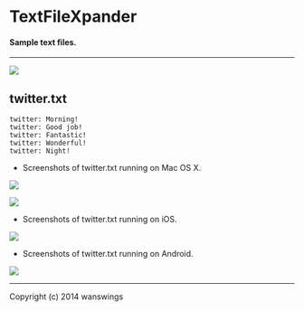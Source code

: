 TextFileXpander
====================
#### Sample text files.
*****
![](https://raw.github.com/wanswings/TextFileXpanderData/master/simple/screenshots/icon64x64.png)

twitter.txt
--------------------
```
twitter: Morning!
twitter: Good job!
twitter: Fantastic!
twitter: Wonderful!
twitter: Night!
```

* Screenshots of twitter.txt running on Mac OS X.

![](https://raw.github.com/wanswings/TextFileXpanderData/master/twitter/screenshots/screenshotM1.png)

![](https://raw.github.com/wanswings/TextFileXpanderData/master/twitter/screenshots/screenshotM2.png)

* Screenshots of twitter.txt running on iOS.

![](https://raw.github.com/wanswings/TextFileXpanderData/master/twitter/screenshots/screenshoti1.png)

* Screenshots of twitter.txt running on Android.

![](https://raw.github.com/wanswings/TextFileXpanderData/master/twitter/screenshots/screenshotA1.png)

*****
Copyright (c) 2014 wanswings
